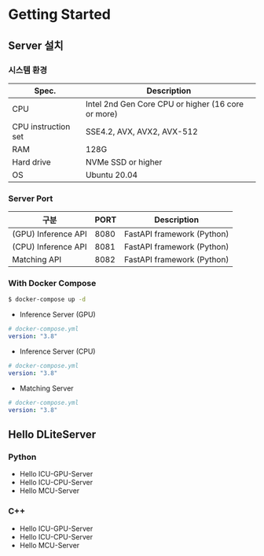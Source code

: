 # Getting Started

## Server 설치

### 시스템 환경
| Spec.               | Description                                        |
|---------------------|----------------------------------------------------|
| CPU                 | Intel 2nd Gen Core CPU or higher (16 core or more) |
| CPU instruction set | SSE4.2, AVX, AVX2, AVX-512                         |
| RAM                 | 128G                                               |
| Hard drive          | NVMe SSD or higher                                 |
| OS                  | Ubuntu 20.04                                       |

### Server Port
| 구분 | PORT | Description |
|-|-|-|
| (GPU) Inference API   | 8080 | FastAPI framework (Python) |
| (CPU) Inference API   | 8081 | FastAPI framework (Python) |
| Matching API          | 8082 | FastAPI framework (Python) |

### With Docker Compose
```bash
$ docker-compose up -d
```

* Inference Server (GPU)
```yaml
# docker-compose.yml
version: "3.8"

```

* Inference Server (CPU)
```yaml
# docker-compose.yml
version: "3.8"

```

* Matching Server
```yaml
# docker-compose.yml
version: "3.8"

```

## Hello DLiteServer

### Python
* Hello ICU-GPU-Server
* Hello ICU-CPU-Server
* Hello MCU-Server

### C++
* Hello ICU-GPU-Server
* Hello ICU-CPU-Server
* Hello MCU-Server